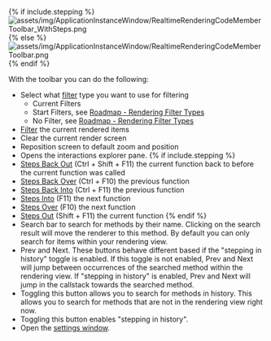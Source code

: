 {% if include.stepping %}
![assets/img/ApplicationInstanceWindow/RealtimeRenderingCodeMemberToolbar_WithSteps.png](../../../assets/img/ApplicationInstanceWindow/RealtimeRenderingCodeMemberToolbar_WithSteps.png)
{% else %}
![assets/img/ApplicationInstanceWindow/RealtimeRenderingCodeMemberToolbar.png](../../../assets/img/ApplicationInstanceWindow/RealtimeRenderingCodeMemberToolbar.png)
{% endif %}

With the toolbar you can do the following:


- Select what [filter](../../features/ProfilingDataFiltering) type you want to use for filtering
    - Current Filters
    - Start Filters, see [Roadmap - Rendering Filter Types](../../Roadmap/ImprovedRenderingFilterType)
    - No Filter, see [Roadmap - Rendering Filter Types](../../Roadmap/ImprovedRenderingFilterType)
- [Filter](../../features/ProfilingDataFiltering) the current rendered items
- Clear the current render screen
- Reposition screen to default zoom and position 
- Opens the interactions explorer pane.
 {% if include.stepping %}
- [Steps Back Out](../../features/ApplicationInstanceStepping#step-back-out) (Ctrl + Shift + F11) the current function back to before the current function was called
- [Steps Back Over](../../features/ApplicationInstanceStepping#step-back-over) (Ctrl + F10) the previous function
- [Steps Back Into](../../features/ApplicationInstanceStepping#step-back-into) (Ctrl + F11) the previous function
- [Steps Into](../../features/ApplicationInstanceStepping#step-into) (F11) the next function
- [Steps Over](../../features/ApplicationInstanceStepping#step-over) (F10) the next function
- [Steps Out](../../features/ApplicationInstanceStepping#step-out) (Shift + F11) the current function 
{% endif %}
- Search bar to search for methods by their name. Clicking on the search result will move the renderer to this method. By default you can only search for items within your rendering view.
- Prev and Next. These buttons behave different based if the "stepping in history" toggle is enabled. If this toggle is not enabled, Prev and Next will jump between occurrences of the searched method within the rendering view. If "stepping in history" is enabled, Prev and Next will jump in the callstack towards the searched method.
- Toggling this button allows you to search for methods in history. This allows you to search for methods that are not in the rendering view right now.
- Toggling this button enables "stepping in history".
- Open the [settings window](#settings-window).